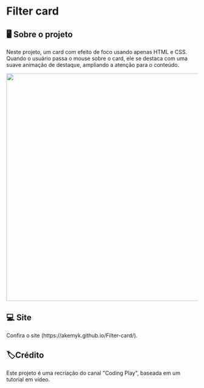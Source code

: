 # Filter card
<h2>🖥️ Sobre o projeto </h2>
<p>Neste projeto, um card com efeito de foco usando apenas HTML e CSS. Quando o usuário passa o mouse sobre o card, ele se destaca com uma suave animação de destaque, ampliando a atenção para o conteúdo. 
</p>

  <img src="https://github.com/user-attachments/assets/27af3a81-dd15-423f-b4b8-9f892885d64c" width="600"/>

<h2>💻 Site</h2>
Confira o site (https://akemyk.github.io/Filter-card/). 

<h2>🏷️Crédito</h2>
<p> Este projeto é uma recriação do canal "Coding Play", baseada em um tutorial em vídeo. </p>
